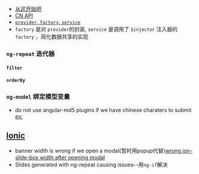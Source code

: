 * [从这开始吧](http://www.cnblogs.com/harvey-he/p/3226789.html)
* [CN API](http://www.ngnice.com/docs/api)
* [`provider`, `factory`, `service`](http://my.oschina.net/jbryan/blog/140647)
* `factory` 是对 `provider`的封装, `service` 是调用了 `$injector` 注入器的 `factory` ，简化数据共享的实现

### `ng-repeat` 迭代器
#### `filter`
#### `orderBy`
### `ng-model` 绑定模型变量

* do not use angular-md5 plugins if we have chinese charaters to submit [ex:](https://github.com/gdi2290/angular-md5/issues/5#issuecomment-68249712)

## [Ionic](http://ionicframework.com/)
* banner width is wrong if we open a modal(暂时用popup代替)[wrong ion-slide-box width after opening modal](https://github.com/driftyco/ionic/issues/2817#issue-52962366)
* Slides generated with ng-repeat causing issues--用`ng-if`解决





